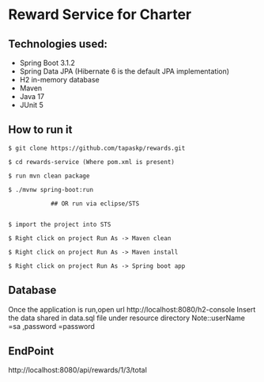 # Reward Service for Charter



## Technologies used:
* Spring Boot 3.1.2
* Spring Data JPA (Hibernate 6  is the default JPA implementation)
* H2 in-memory database
* Maven
* Java 17
* JUnit 5

## How to run it
```
$ git clone https://github.com/tapaskp/rewards.git

$ cd rewards-service (Where pom.xml is present)

$ run mvn clean package

$ ./mvnw spring-boot:run

			## OR run via eclipse/STS
			

$ import the project into STS

$ Right click on project Run As -> Maven clean

$ Right click on project Run As -> Maven install

$ Right click on project Run As -> Spring boot app
`````
## Database 
Once the application is run,open url http://localhost:8080/h2-console
Insert the data shared in data.sql file under resource directory
Note::userName =sa ,password =password
## EndPoint
http://localhost:8080/api/rewards/1/3/total
